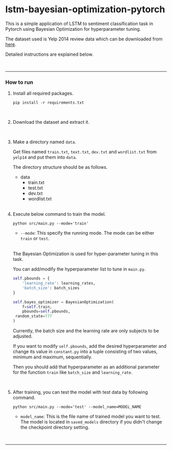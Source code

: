 # lstm-bayesian-optimization-pytorch
This is a simple application of LSTM to sentiment classification task in Pytorch using Bayesian Optimization for hyperparameter tuning.

The dataset used is Yelp 2014 review data which can be downloaded from [here](http://www.thunlp.org/~chm/data/data.zip).

Detailed instructions are explained below.

<br/>

---

### How to run

1. Install all required packages.

   ```shell
   pip install -r requirements.txt
   ```

   <br/>

2. Download the dataset and extract it.

   <br/>

3. Make a directory named `data`.

   Get files named `train.txt`, `text.txt`, `dev.txt` and `wordlist.txt` from `yelp14`  and put them into `data`.

   The directory structure should be as follows.

   - data
     - train.txt
     - test.txt
     - dev.txt
     - wordlist.txt

   <br/>

4. Execute below command to train the model.

   ```shell
   python src/main.py --mode='train'
   ```

   - `--mode`: This specify the running mode. The mode can be either `train` or `test`.

   <br/>

   The Bayesian Optimization is used for hyper-parameter tuning in this task.

   You can add/modify the hyperparameter list to tune in `main.py`.

   ```python
   self.pbounds = {
       'learning_rate': learning_rates,
       'batch_size': batch_sizes
   }
   
   self.bayes_optimizer = BayesianOptimization(
       f=self.train,
       pbounds=self.pbounds,
   	random_state=777
   )
   ```

   Currently, the batch size and the learning rate are only subjects to be adjusted.

   If you want to modify `self.pbounds`, add the desired hyperparameter and change its value in `constant.py` into a tuple consisting of two values, minimum and maximum, sequentially.

   Then you should add that hyperparameter as an additional parameter for the function `train` like `batch_size` and `learning_rate`.

   <br/>

5. After training, you can test the model with test data by following command.

   ```shell
   python src/main.py --mode='test' --model_name=MODEL_NAME
   ```

   - `model_name`: This is the file name of trained model you want to test. The model is located in `saved_models` directory if you didn't change the checkpoint directory setting.

<br/>

---



